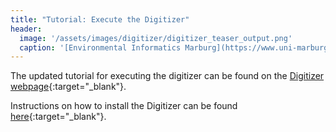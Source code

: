 ```yaml
---
title: "Tutorial: Execute the Digitizer"
header:
  image: '/assets/images/digitizer/digitizer_teaser_output.png'
  caption: '[Environmental Informatics Marburg](https://www.uni-marburg.de/en/fb19/disciplines/physisch/environmentalinformatics){:target="_blank"}'
---
```


The updated tutorial for executing the digitizer can be found on the [Digitizer webpage](https://environmentalinformatics-marburg.github.io/distribution_digitizer_webpage/tutorial.html){:target="_blank"}.

Instructions on how to install the Digitizer can be found [here](https://environmentalinformatics-marburg.github.io/distribution_digitizer_webpage/installation.html){:target="_blank"}.













